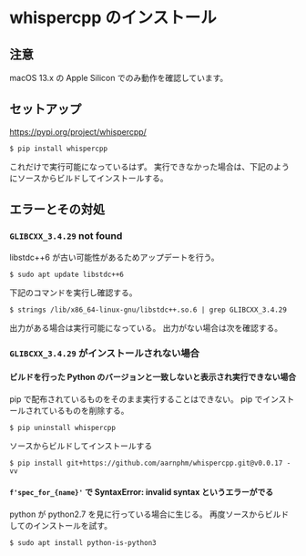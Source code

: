 # whispercpp のインストール

## 注意

macOS 13.x の Apple Silicon でのみ動作を確認しています。

## セットアップ

https://pypi.org/project/whispercpp/

```console
$ pip install whispercpp
```

これだけで実行可能になっているはず。
実行できなかった場合は、下記のようにソースからビルドしてインストールする。

## エラーとその対処

### `GLIBCXX_3.4.29` not found

libstdc++6 が古い可能性があるためアップデートを行う。

```console
$ sudo apt update libstdc++6
```

下記のコマンドを実行し確認する。

```console
$ strings /lib/x86_64-linux-gnu/libstdc++.so.6 | grep GLIBCXX_3.4.29
```

出力がある場合は実行可能になっている。
出力がない場合は次を確認する。

### `GLIBCXX_3.4.29` がインストールされない場合

#### ビルドを行った Python のバージョンと一致しないと表示され実行できない場合

pip で配布されているものをそのまま実行することはできない。
pip でインストールされているものを削除する。

```
$ pip uninstall whispercpp
``` 

ソースからビルドしてインストールする

```console
$ pip install git+https://github.com/aarnphm/whispercpp.git@v0.0.17 -vv
```

#### `f'spec_for_{name}'` で SyntaxError: invalid syntax というエラーがでる

python が python2.7 を見に行っている場合に生じる。
再度ソースからビルドしてのインストールを試す。

```console
$ sudo apt install python-is-python3
```
